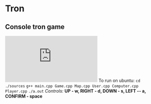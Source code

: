 # Tron
Console tron game
---
![Test](https://github.com/olerom/tron/blob/master/helper/diagrams/TRON.UML.pdf)
To run on ubuntu: `cd ./sources` `g++ main.cpp Game.cpp Map.cpp User.cpp Computer.cpp Player.cpp` `./a.out`
*Controls:* **UP - w, RIGHT - d, DOWN - s, LEFT -- a, CONFIRM - space**